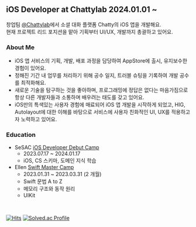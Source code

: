 ## iOS Developer at Chattylab 2024.01.01 ~
창업팀 [@Chattylab](https://github.com/chatty-lab)에서 소셜 대화 플랫폼 Chatty의 iOS 앱을 개발해요.   
현재 프로젝트 리드 포지션을 맡아 기획부터 UI/UX, 개발까지 총괄하고 있어요.

### About Me

- iOS 앱 서비스의 기획, 개발, 배포 과정을 담당하여 AppStore에 출시, 유지보수한 경험이 있어요.
- 정해진 기간 내 업무를 처리하기 위해 공수 일지, 트러블 슈팅을 기록하여 개발 공수를 최적화해요.
- 새로운 기술을 탐구하는 것을 좋아하며, 프로그래밍에 정답은 없다는 마음가짐으로 항상 다른 개발자들과 소통하며 배우려는 태도를 갖고 있어요.
- iOS만의 특색있는 사용자 경험에 매료되어 iOS 앱 개발을 시작하게 되었고, HIG, Autolayout에 대한 이해를 바탕으로 서비스에 사용자 친화적인 UI, UX를 적용하고자 노력하고 있어요.

### Education

- SeSAC [iOS Developer Debut Camp](https://sesac.seoul.kr/course/active/detail.do?courseActiveSeq=1570&srchCategoryTypeCd=&courseMasterSeq=261&currentMenuId=900002001)
  - 2023.07.17 ~ 2024.01.17
  - iOS, CS 스키마, 도메인 지식 학습
- Ellen [Swift Master Camp](https://www.inflearn.com/course/스위프트-문법-마스터-스쿨)
  - 2023.01.31 ~ 2023.03.31 (2 개월)
  - Swift 문법 A to Z
  - 메모리 구조와 동작 원리
  - UIKit

<br>

[![Hits](https://hits.seeyoufarm.com/api/count/incr/badge.svg?url=https%3A%2F%2Fgithub.com%2Fwalkerhilla&count_bg=%2379C83D&title_bg=%23555555&icon=&icon_color=%23E7E7E7&title=hits&edge_flat=false)](https://hits.seeyoufarm.com)
[![Solved.ac Profile](http://mazassumnida.wtf/api/mini/generate_badge?boj=walkerhilla)](https://solved.ac/walkerhilla)
